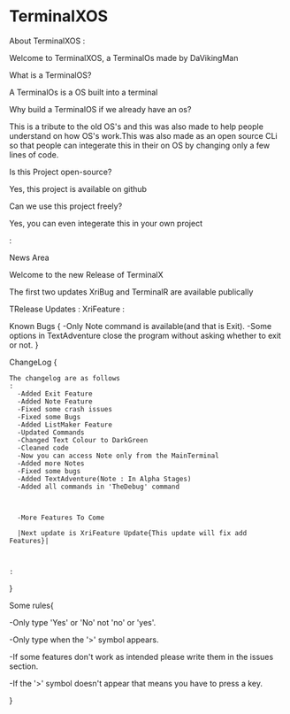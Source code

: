 # TerminalXOS

About TerminalXOS
:

Welcome to TerminalXOS, a TerminalOs made by DaVikingMan

What is a TerminalOS?

A TerminalOs is a OS built into a terminal


Why build a TerminalOS if we already have an os?

This is a tribute to the old OS's and this was also made to help people understand on how OS's work.This was also made as an open source CLi so that people can integerate this in their on OS by changing only a few lines of code.


Is this Project open-source?

Yes, this project is available on github


Can we use this project freely?

Yes, you can even integerate this in your own project

:

News Area

Welcome to the new Release of TerminalX


The first two updates XriBug and TerminalR are available publically

TRelease Updates
:
    XriFeature
:

Known Bugs
{
  -Only Note command is available(and that is Exit).
  -Some options in TextAdventure close the program without asking whether to exit or not.
}

ChangeLog
{


    The changelog are as follows
    :
      -Added Exit Feature
      -Added Note Feature
      -Fixed some crash issues
      -Fixed some Bugs
      -Added ListMaker Feature
      -Updated Commands
      -Changed Text Colour to DarkGreen
      -Cleaned code
      -Now you can access Note only from the MainTerminal
      -Added more Notes
      -Fixed some bugs
      -Added TextAdventure(Note : In Alpha Stages)
      -Added all commands in 'TheDebug' command

      

      -More Features To Come

      |Next update is XriFeature Update{This update will fix add Features}|



    :

}

Some rules{

  -Only type 'Yes' or 'No' not 'no' or 'yes'.
  
  -Only type when the '>' symbol appears.
  
  -If some features don't work as intended please write them in the issues section.
  
  -If the '>' symbol doesn't appear that means you have to press a key.
   
}

